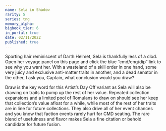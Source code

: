 ```yaml
---
name: Sela in Shadow
rarity: 5
series: tng
memory_alpha:
bigbook_tier: 6
in_portal: true
date: 02/11/2022
published: true
---
```


Sporting hair reminiscent of Darth Helmet, Sela is thankfully less of a clod. Open her voyage panel on this page and click the blue “cmd/eng/dip” link to see why you want her. With a wasteland of a skill order in one hand, some very juicy and exclusive anti-matter traits in another, and a dead senator in the other, I ask you, Captain, what conclusion would you draw?

Draw is the key word for this Artist’s Day Off variant as Sela will also be drawing on traits to pump up the rest of her value. Repeated collection expansions and a limited pool of Romulans to draw on should see her keep that collection’s value afloat for a while, while most of the rest of her traits are in line for future collections. They also drive all of her event chances and you know that faction events rarely hurt for CMD seating. The rare blend of usefulness and flavor makes Sela a fine citation or behold candidate for future fusion.
